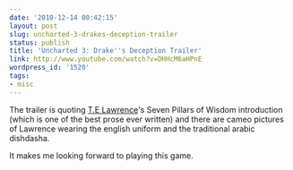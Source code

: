 ```yaml
---
date: '2010-12-14 00:42:15'
layout: post
slug: uncharted-3-drakes-deception-trailer
status: publish
title: 'Uncharted 3: Drake''s Deception Trailer'
link: http://www.youtube.com/watch?v=DHHcM6aHPnE
wordpress_id: '1520'
tags:
- misc
---
```


The trailer is quoting [T.E Lawrence][lawrence]'s Seven Pillars of Wisdom introduction (which is one of the best prose ever written) and there are cameo pictures of Lawrence wearing the english uniform and the traditional arabic dishdasha. 



It makes me looking forward to playing this game.

[lawrence]: http://en.wikipedia.org/wiki/T._E._Lawrence
